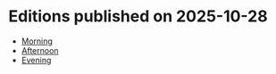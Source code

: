 # Editions published on 2025-10-28

- [Morning](./2025-10-28_morning.md)
- [Afternoon](./2025-10-28_afternoon.md)
- [Evening](./2025-10-28_evening.md)

